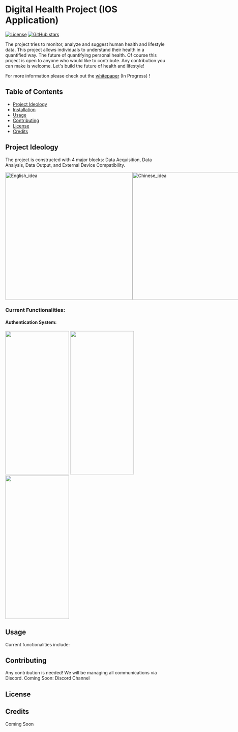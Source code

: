 # Digital Health Project (IOS Application)

[![License](https://img.shields.io/badge/License-Apache_2.0-blue.svg)](https://opensource.org/licenses/Apache-2.0)
[![GitHub stars](https://img.shields.io/github/stars/yourusername/yourproject.svg)](https://github.com/yourusername/yourproject/stargazers)

The project tries to monitor, analyze and suggest human health and lifestyle data. This project allows individuals to understand their health in a quantified way. The future of quantifying personal health. Of course this project is open to anyone who would like to contribute. Any contribution you can make is welcome. Let's build the future of health and lifestyle!

For more information please check out the [whitepaper](https://aiyulabs.gitbook.io/digital-health/) (In Progress) !

## Table of Contents

- [Project Ideology](#project-ideology)
- [Installation](#installation)
- [Usage](#usage)
- [Contributing](#contributing)
- [License](#license)
- [Credits](#credits)

## Project Ideology

The project is constructed with 4 major blocks: Data Acquisition, Data Analysis, Data Output, and External Device Compatibility.
<div style="display:flex;">
    <img src="https://github.com/OrijinTech/DigitalHealth/assets/32666867/0757ff27-1bc1-493c-9fa7-fe8e36b7c33c" alt="English_idea" width="400"/>
    <img src="https://github.com/OrijinTech/DigitalHealth/assets/32666867/bb4e6fa9-ced7-4f2e-a0d6-2d49f47ca968" alt="Chinese_idea" width="400"/>
</div>

### Current Functionalities:

#### Authentication System:
<img src="https://github.com/OrijinTech/DigitalHealthApp/assets/32666867/9c47fa64-f012-49f1-9769-450feb60897d.png" width="200" height="450" />         <img src="https://github.com/OrijinTech/DigitalHealthApp/assets/32666867/d4be3464-0e1e-4d7f-ab4a-7ce30337d2b0.png" width="200" height="450" />         <img src="https://github.com/OrijinTech/DigitalHealthApp/assets/32666867/3da85d4b-c76d-43da-9011-47261d2b5817.png" width="200" height="450" />




## Usage
Current functionalities include:


## Contributing

Any contribution is needed! We will be managing all communications via Discord.
Coming Soon: Discord Channel

## License

## Credits

Coming Soon

